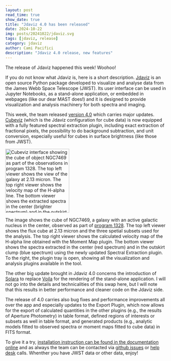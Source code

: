 ```yaml
---
layout: post
read_time: true
show_date: true
title: "Jdaviz 4.0 has been released"
date: 2024-10-22
img: posts/20241022/jdaviz.svg
tags: [jdaviz, release]
category: jdaviz
author: Cami Pacifici
description: "Jdaviz 4.0 release, new features"
---
```


The release of Jdaviz happened this week! Woohoo!

If you do not know what Jdaviz is, here is a short description. [Jdaviz](https://jdaviz.readthedocs.io/en/stable/) is 
an open source Python package developed to visualize and analyse data from 
the James Webb Space Telescope (JWST). Its user interface can be used in Jupyter Notebooks, 
as a stand-alone application, or embedded in webpages (like our dear MAST does!) and it is designed to provide 
visualization and analysis machinery for both spectra and imaging.

This week, the team released [version 4.0](https://github.com/spacetelescope/jdaviz/releases/tag/v4.0.0) which carries major updates. 
[Cubeviz](https://jdaviz.readthedocs.io/en/stable/cubeviz/index.html) (which is the Jdaviz configuration for cube data) 
is now equipped with a fully featured spectral extraction plugin, including 
exact extraction of fractional pixels, the possibility to do background subtraction, and unit conversion, especially useful for cubes 
in surface brightness (like those from JWST).

<img src="posts/20241022/cubeviz_for_blog.png" alt="Cubeviz interface showing the cube of object NGC7469 as part of 
  the observations in program 1328. The top left viewer shows the view of the galaxy at 2.13 micron. The top right viewer 
  shows the velocity map of the H-alpha line. The bottom viewer shows 
  the extracted spectra in the center (brighter spectrum) and in the outskirt clump (dimmer spectrum)." width="200"/>

The image shows the cube of NGC7469, a galaxy with an active galactic nucleus in the center, 
observed as part of [program 1328](https://www.stsci.edu/jwst/science-execution/approved-programs/dd-ers/program-1328). The top 
left viewer shows the flux cube at 2.13 micron and the three spetial subsets used for the analysis. The top right viewer shows 
the calculated velocity map of the H-alpha line obtained with the Moment Map plugin. The bottom viewer shows the spectra extracted 
in the center (red spectrum) and in the outskirt clump (blue spectrum) using the newly updated Spectral Extraction plugin. 
To the right, the plugin tray is open, showing all the visualization and analysis plugins available in the tool.

The other big update brought in Jdaviz 4.0 concerns the introduction of [Solara](https://solara.dev/) to replace 
[Voila](https://voila.readthedocs.io/en/stable/) for the rendering of the stand-alone application. 
I will not go into the details and technicalities of this swap here, 
but I will note that this results in better performance and cleaner code on the Jdaviz side. 

The release of 4.0 carries also bug fixes and performance improvements all over the app and especially updates to the 
Export Plugin, which now allows for the export of calculated quantities in the other plugins (e.g., the results of Aperture Photometry) 
in table format, defined regions of interests or subsets as well in table format, and generated products (e.g., analytic models 
fitted to observed spectra or moment maps fitted to cube data) in FITS format.

To give it a try, [installation instruction can be found in the documentation online](https://jdaviz.readthedocs.io/en/stable/installation.html) 
and as always the team can be contacted via [github issues](https://github.com/spacetelescope/jdaviz/issues) or 
[help desk](https://stsci.service-now.com/jwst) calls. Whenther you have JWST data or other data, enjoy!
